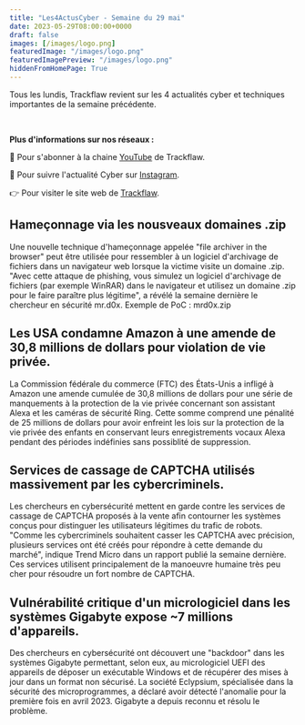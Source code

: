 ```yaml
---
title: "Les4ActusCyber - Semaine du 29 mai"
date: 2023-05-29T08:00:00+0000
draft: false
images: [/images/logo.png]
featuredImage: "/images/logo.png"
featuredImagePreview: "/images/logo.png"
hiddenFromHomePage: True
---
```

    
Tous les lundis, Trackflaw revient sur les 4 actualités cyber et techniques importantes de la semaine précédente.

<br>

**Plus d'informations sur nos réseaux :**

🔴 Pour s'abonner à la chaine [YouTube](https://www.youtube.com/@trackflaw) de Trackflaw.

📸 Pour suivre l'actualité Cyber sur [Instagram](https://www.instagram.com/trackflaw/).

👉 Pour visiter le site web de [Trackflaw](https://trackflaw.com).

    
## Hameçonnage via les nousveaux domaines .zip

Une nouvelle technique d'hameçonnage appelée "file archiver in the browser" peut être utilisée pour ressembler à un logiciel d'archivage de fichiers dans un navigateur web lorsque la victime visite un domaine .zip.
"Avec cette attaque de phishing, vous simulez un logiciel d'archivage de fichiers (par exemple WinRAR) dans le navigateur et utilisez un domaine .zip pour le faire paraître plus légitime", a révélé la semaine dernière le chercheur en sécurité mr.d0x. Exemple de PoC : mrd0x.zip


## Les USA condamne Amazon à une amende de 30,8 millions de dollars pour violation de vie privée.

La Commission fédérale du commerce (FTC) des États-Unis a infligé à Amazon une amende cumulée de 30,8 millions de dollars pour une série de manquements à la protection de la vie privée concernant son assistant Alexa et les caméras de sécurité Ring.
Cette somme comprend une pénalité de 25 millions de dollars pour avoir enfreint les lois sur la protection de la vie privée des enfants en conservant leurs enregistrements vocaux Alexa pendant des périodes indéfinies sans possiblité de suppression.


## Services de cassage de CAPTCHA utilisés massivement par les cybercriminels.

Les chercheurs en cybersécurité mettent en garde contre les services de cassage de CAPTCHA proposés à la vente afin contourner les systèmes conçus pour distinguer les utilisateurs légitimes du trafic de robots.
"Comme les cybercriminels souhaitent casser les CAPTCHA avec précision, plusieurs services ont été créés pour répondre à cette demande du marché", indique Trend Micro dans un rapport publié la semaine dernière. Ces services utilisent principalement de la manoeuvre humaine très peu cher pour résoudre un fort nombre de CAPTCHA.


## Vulnérabilité critique d'un micrologiciel dans les systèmes Gigabyte expose ~7 millions d'appareils.

Des chercheurs en cybersécurité ont découvert une "backdoor" dans les systèmes Gigabyte permettant, selon eux, au micrologiciel UEFI des appareils de déposer un exécutable Windows et de récupérer des mises à jour dans un format non sécurisé.
La société Eclypsium, spécialisée dans la sécurité des microprogrammes, a déclaré avoir détecté l'anomalie pour la première fois en avril 2023. Gigabyte a depuis reconnu et résolu le problème.

